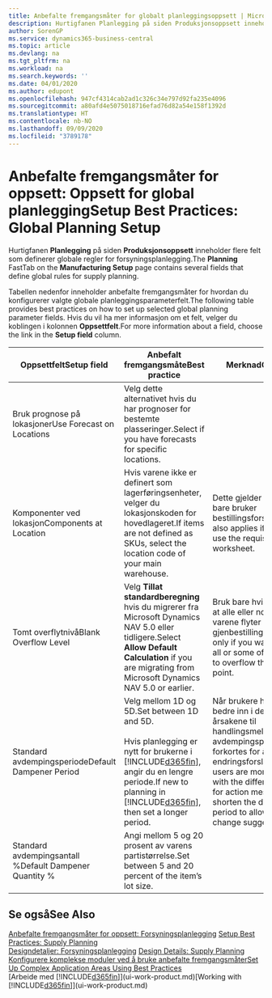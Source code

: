 ```yaml
---
title: Anbefalte fremgangsmåter for globalt planleggingsoppsett | Microsoft-dokumentasjon
description: Hurtigfanen Planlegging på siden Produksjonsoppsett inneholder flere felt som definerer globale regler for forsyningsplanlegging.
author: SorenGP
ms.service: dynamics365-business-central
ms.topic: article
ms.devlang: na
ms.tgt_pltfrm: na
ms.workload: na
ms.search.keywords: ''
ms.date: 04/01/2020
ms.author: edupont
ms.openlocfilehash: 947cf4314cab2ad1c326c34e797d92fa235e4096
ms.sourcegitcommit: a80afd4e5075018716efad76d82a54e158f1392d
ms.translationtype: HT
ms.contentlocale: nb-NO
ms.lasthandoff: 09/09/2020
ms.locfileid: "3789178"
---
```

# <a name="setup-best-practices-global-planning-setup"></a><span data-ttu-id="276f1-103">Anbefalte fremgangsmåter for oppsett: Oppsett for global planlegging</span><span class="sxs-lookup"><span data-stu-id="276f1-103">Setup Best Practices: Global Planning Setup</span></span>
<span data-ttu-id="276f1-104">Hurtigfanen **Planlegging** på siden **Produksjonsoppsett** inneholder flere felt som definerer globale regler for forsyningsplanlegging.</span><span class="sxs-lookup"><span data-stu-id="276f1-104">The **Planning** FastTab on the **Manufacturing Setup** page contains several fields that define global rules for supply planning.</span></span>  

 <span data-ttu-id="276f1-105">Tabellen nedenfor inneholder anbefalte fremgangsmåter for hvordan du konfigurerer valgte globale planleggingsparameterfelt.</span><span class="sxs-lookup"><span data-stu-id="276f1-105">The following table provides best practices on how to set up selected global planning parameter fields.</span></span> <span data-ttu-id="276f1-106">Hvis du vil ha mer informasjon om et felt, velger du koblingen i kolonnen **Oppsettfelt**.</span><span class="sxs-lookup"><span data-stu-id="276f1-106">For more information about a field, choose the link in the **Setup field** column.</span></span>  

|<span data-ttu-id="276f1-107">Oppsettfelt</span><span class="sxs-lookup"><span data-stu-id="276f1-107">Setup field</span></span>|<span data-ttu-id="276f1-108">Anbefalt fremgangsmåte</span><span class="sxs-lookup"><span data-stu-id="276f1-108">Best practice</span></span>|<span data-ttu-id="276f1-109">Merknad</span><span class="sxs-lookup"><span data-stu-id="276f1-109">Comment</span></span>|  
|-----------------|-------------------|-------------|  
|<span data-ttu-id="276f1-110">Bruk prognose på lokasjoner</span><span class="sxs-lookup"><span data-stu-id="276f1-110">Use Forecast on Locations</span></span>|<span data-ttu-id="276f1-111">Velg dette alternativet hvis du har prognoser for bestemte plasseringer.</span><span class="sxs-lookup"><span data-stu-id="276f1-111">Select if you have forecasts for specific locations.</span></span>||  
|<span data-ttu-id="276f1-112">Komponenter ved lokasjon</span><span class="sxs-lookup"><span data-stu-id="276f1-112">Components at Location</span></span>|<span data-ttu-id="276f1-113">Hvis varene ikke er definert som lagerføringsenheter, velger du lokasjonskoden for hovedlageret.</span><span class="sxs-lookup"><span data-stu-id="276f1-113">If items are not defined as SKUs, select the location code of your main warehouse.</span></span>|<span data-ttu-id="276f1-114">Dette gjelder også hvis du bare bruker bestillingsforslaget.</span><span class="sxs-lookup"><span data-stu-id="276f1-114">This also applies if you only use the requisition worksheet.</span></span>|  
|<span data-ttu-id="276f1-115">Tomt overflytnivå</span><span class="sxs-lookup"><span data-stu-id="276f1-115">Blank Overflow Level</span></span>|<span data-ttu-id="276f1-116">Velg **Tillat standardberegning** hvis du migrerer fra Microsoft Dynamics NAV 5.0 eller tidligere.</span><span class="sxs-lookup"><span data-stu-id="276f1-116">Select **Allow Default Calculation** if you are migrating from Microsoft Dynamics NAV 5.0 or earlier.</span></span>|<span data-ttu-id="276f1-117">Bruk bare hvis du vil tillate at alle eller noen av varene flyter over gjenbestillingspunktet.</span><span class="sxs-lookup"><span data-stu-id="276f1-117">Use only if you want to allow all or some of your items to overflow the reorder point.</span></span>|  
|<span data-ttu-id="276f1-118">Standard avdempingsperiode</span><span class="sxs-lookup"><span data-stu-id="276f1-118">Default Dampener Period</span></span>|<span data-ttu-id="276f1-119">Velg mellom 1D og 5D.</span><span class="sxs-lookup"><span data-stu-id="276f1-119">Set between 1D and 5D.</span></span><br /><br /> <span data-ttu-id="276f1-120">Hvis planlegging er nytt for brukerne i [!INCLUDE[d365fin](includes/d365fin_md.md)], angir du en lengre periode.</span><span class="sxs-lookup"><span data-stu-id="276f1-120">If new to planning in [!INCLUDE[d365fin](includes/d365fin_md.md)], then set a longer period.</span></span>|<span data-ttu-id="276f1-121">Når brukere har satt seg bedre inn i de forskjellige årsakene til handlingsmeldinger, kan avdempingsperioden forkortes for å tillate flere endringsforslag.</span><span class="sxs-lookup"><span data-stu-id="276f1-121">When users are more familiar with the different reasons for action messages, then shorten the dampener period to allow more change suggestions.</span></span>|  
|<span data-ttu-id="276f1-122">Standard avdempingsantall %</span><span class="sxs-lookup"><span data-stu-id="276f1-122">Default Dampener Quantity %</span></span>|<span data-ttu-id="276f1-123">Angi mellom 5 og 20 prosent av varens partistørrelse.</span><span class="sxs-lookup"><span data-stu-id="276f1-123">Set between 5 and 20 percent of the item’s lot size.</span></span>||  

## <a name="see-also"></a><span data-ttu-id="276f1-124">Se også</span><span class="sxs-lookup"><span data-stu-id="276f1-124">See Also</span></span>  
 <span data-ttu-id="276f1-125">[Anbefalte fremgangsmåter for oppsett: Forsyningsplanlegging](setup-best-practices-supply-planning.md) </span><span class="sxs-lookup"><span data-stu-id="276f1-125">[Setup Best Practices: Supply Planning](setup-best-practices-supply-planning.md) </span></span>  
 <span data-ttu-id="276f1-126">[Designdetaljer: Forsyningsplanlegging](design-details-supply-planning.md) </span><span class="sxs-lookup"><span data-stu-id="276f1-126">[Design Details: Supply Planning](design-details-supply-planning.md) </span></span>  
 [<span data-ttu-id="276f1-127">Konfigurere komplekse moduler ved å bruke anbefalte fremgangsmåter</span><span class="sxs-lookup"><span data-stu-id="276f1-127">Set Up Complex Application Areas Using Best Practices</span></span>](set-up-complex-application-areas-using-best-practices.md)  
 <span data-ttu-id="276f1-128">[Arbeide med [!INCLUDE[d365fin](includes/d365fin_md.md)]](ui-work-product.md)</span><span class="sxs-lookup"><span data-stu-id="276f1-128">[Working with [!INCLUDE[d365fin](includes/d365fin_md.md)]](ui-work-product.md)</span></span>
